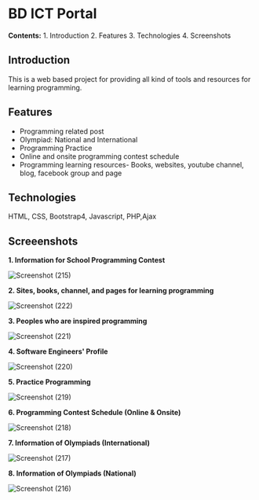 # BD ICT Portal

**Contents:** 1. Introduction 2. Features 3. Technologies 4. Screenshots

## Introduction
This is a web based project for providing all kind of tools and resources for learning programming.


## Features

- Programming related post
- Olympiad: National and International
-   Programming Practice
-   Online and onsite programming contest schedule
-   Programming learning resources- Books, websites, youtube channel, blog, facebook group and page

## Technologies

HTML, CSS, Bootstrap4, Javascript, PHP,Ajax

## Screeenshots

**1. Information for School Programming Contest**

![Screenshot (215)](https://user-images.githubusercontent.com/23233774/64377416-382bd780-d04c-11e9-9d0d-2bd933462d73.png)

**2. Sites, books, channel, and pages for learning programming**

![Screenshot (222)](https://user-images.githubusercontent.com/23233774/64377417-39f59b00-d04c-11e9-9752-18621d748fc5.png)

**3. Peoples who are inspired programming**

![Screenshot (221)](https://user-images.githubusercontent.com/23233774/64377420-3b26c800-d04c-11e9-8e54-6e9d134724c0.png)

**4.  Software Engineers' Profile**

![Screenshot (220)](https://user-images.githubusercontent.com/23233774/64377426-3cf08b80-d04c-11e9-8b74-3484f1f568f5.png)

**5. Practice Programming**

![Screenshot (219)](https://user-images.githubusercontent.com/23233774/64377427-3d892200-d04c-11e9-945f-7b4c67180d2c.png)

**6. Programming Contest Schedule (Online & Onsite)**

![Screenshot (218)](https://user-images.githubusercontent.com/23233774/64377431-40841280-d04c-11e9-81bd-2ef2e2468f1c.png)

**7. Information of Olympiads (International)**

![Screenshot (217)](https://user-images.githubusercontent.com/23233774/64377435-424dd600-d04c-11e9-8344-be18e4b52caf.png)

**8. Information of Olympiads (National)**

![Screenshot (216)](https://user-images.githubusercontent.com/23233774/64377438-44179980-d04c-11e9-915f-81b3bc28a1c2.png)

